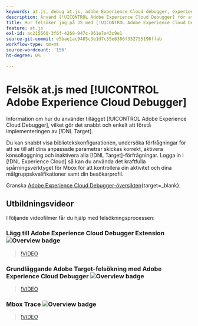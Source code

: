 ```yaml
---
keywords: at.js, debug at.js, adobe Experience Cloud debugger, experience cloud debugger, mbox trace, mbox highlight, debug, debugger, debugger, $9
description: Använd [!UICONTROL Adobe Experience Cloud Debugger] för att visa din bibliotekskonfiguration, granska begäranden, aktivera konsolloggning, inaktivera  [!DNL Target] anropsbegäranden och mycket mer.
title: Hur felsöker jag på JS med [!UICONTROL Adobe Experience Cloud Debugger]?
feature: at.js
exl-id: ac215560-3f6f-4269-947c-961e7a43c9e1
source-git-commit: e5bae1ac9485c3e1d7c55e6386f332755196ffab
workflow-type: tm+mt
source-wordcount: '156'
ht-degree: 0%

---
```


# Felsök at.js med [!UICONTROL Adobe Experience Cloud Debugger]

Information om hur du använder tillägget [!UICONTROL Adobe Experience Cloud Debugger], vilket gör det snabbt och enkelt att förstå implementeringen av [!DNL Target].

Du kan snabbt visa bibliotekskonfigurationen, undersöka förfrågningar för att se till att dina anpassade parametrar skickas korrekt, aktivera konsolloggning och inaktivera alla [!DNL Target]-förfrågningar. Logga in i [!DNL Experience Cloud] så kan du använda det kraftfulla spårningsverktyget för Mbox för att kontrollera din aktivitet och dina målgruppskvalifikationer samt din besökarprofil.

Granska [Adobe Experience Cloud Debugger-översikten](https://experienceleague.adobe.com/docs/experience-platform/debugger/home.html){target=_blank}.

## Utbildningsvideor

I följande videofilmer får du hjälp med felsökningsprocessen:

### Lägg till Adobe Experience Cloud Debugger Extension ![Overview badge](../../assets/overview.png)

>[!VIDEO](https://video.tv.adobe.com/v/23114/?quality=12)

### Grundläggande Adobe Target-felsökning med Adobe Experience Cloud Debugger ![Overview badge](../../assets/overview.png)

>[!VIDEO](https://video.tv.adobe.com/v/23115/?quality=12)

### Mbox Trace ![Overview badge](../../assets/overview.png)

>[!VIDEO](https://video.tv.adobe.com/v/23113/?quality=12)
